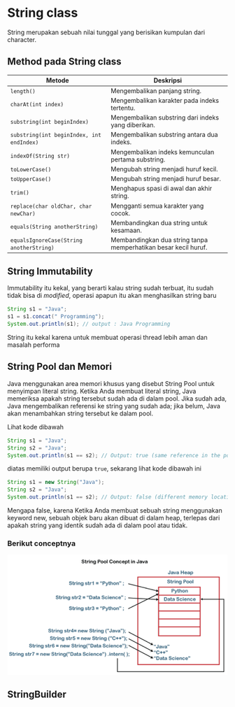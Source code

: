 # String class

String merupakan sebuah nilai tunggal yang berisikan kumpulan dari character.

## Method pada String class

| Metode                                | Deskripsi                                            |
|---------------------------------------|-----------------------------------------------------|
| `length()`                            | Mengembalikan panjang string.                       |
| `charAt(int index)`                   | Mengembalikan karakter pada indeks tertentu.        |
| `substring(int beginIndex)`           | Mengembalikan substring dari indeks yang diberikan. |
| `substring(int beginIndex, int endIndex)` | Mengembalikan substring antara dua indeks.        |
| `indexOf(String str)`                 | Mengembalikan indeks kemunculan pertama substring.  |
| `toLowerCase()`                       | Mengubah string menjadi huruf kecil.                |
| `toUpperCase()`                       | Mengubah string menjadi huruf besar.                |
| `trim()`                              | Menghapus spasi di awal dan akhir string.           |
| `replace(char oldChar, char newChar)` | Mengganti semua karakter yang cocok.                |
| `equals(String anotherString)`        | Membandingkan dua string untuk kesamaan.            |
| `equalsIgnoreCase(String anotherString)` | Membandingkan dua string tanpa memperhatikan besar kecil huruf. |

## String Immutability

Immutability itu kekal, yang berarti kalau string sudah terbuat, itu sudah tidak bisa di *modified*, operasi apapun itu akan menghasilkan string baru

```java
String s1 = "Java";
s1 = s1.concat(" Programming");
System.out.println(s1); // output : Java Programming
```

String itu kekal karena untuk membuat operasi thread lebih aman dan masalah performa

## String Pool dan Memori

Java menggunakan area memori khusus yang disebut String Pool untuk menyimpan literal string. Ketika Anda membuat literal string, Java memeriksa apakah string tersebut sudah ada di dalam pool. Jika sudah ada, Java mengembalikan referensi ke string yang sudah ada; jika belum, Java akan menambahkan string tersebut ke dalam pool.

Lihat kode dibawah

```java
String s1 = "Java";
String s2 = "Java";
System.out.println(s1 == s2); // Output: true (same reference in the pool)
```

diatas memiliki output berupa `true`, sekarang lihat kode dibawah ini

```java
String s1 = new String("Java");
String s2 = "Java";
System.out.println(s1 == s2); // Output: false (different memory locations)
```

Mengapa false, karena Ketika Anda membuat sebuah string menggunakan keyword new, sebuah objek baru akan dibuat di dalam heap, terlepas dari apakah string yang identik sudah ada di dalam pool atau tidak.

### Berikut conceptnya

![alt text](assets/imageconcept.png)

## StringBuilder

